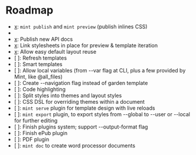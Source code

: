 # Roadmap

- [x]: `mint publish` and `mint preview` (publish inlines CSS)
- [x]: --recursive
- [x]: Publish new API docs
- [x]: Link stylesheets in place for preview & template iteration
- [x]: Allow easy default layout reuse
- [ ]: Refresh templates
- [ ]: Smart templates
- [ ]: Allow local variables (from --var flag at CLI, plus a few provided by Mint, like @all_files)
- [ ]: Create --navigation flag instead of garden template
- [ ]: Code highlighting
- [ ]: Split styles into themes and layout styles
- [ ]: CSS DSL for overriding themes within a document
- [ ]: `mint serve` plugin for template design with live reloads
- [ ]: `mint export` plugin, to export styles from --global to --user or --local for further editing
- [ ]: Finish plugins system; support --output-format flag
- [ ]: Finish ePub plugin
- [ ]: PDF plugin
- [ ]: `mint doc` to create word processor documents